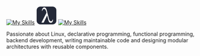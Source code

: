
<!--
**zoeyalex/zoeyalex** is a ✨ _special_ ✨ repository because its `README.md` (this file) appears on your GitHub profile.

Here are some ideas to get you started:

- 🔭 I’m currently working on ...
- 🌱 I’m currently learning ...
- 👯 I’m looking to collaborate on ...
- 🤔 I’m looking for help with ...
- 💬 Ask me about ...
- 📫 How to reach me: ...
- 😄 Pronouns: ...
- ⚡ Fun fact: ...
-->
[![My Skills](https://skillicons.dev/icons?i=aws,linux,python&perline=10)](https://skillicons.dev)
<a>
  <img src="icons/scheme.svg" alt="Scheme" width="54" height="48" />
</a>
[![My Skills](https://skillicons.dev/icons?i=mysql,bash&perline=10)](https://skillicons.dev)

Passionate about 
    Linux, 
    declarative programming, 
    functional programming, 
    backend development, 
    writing maintainable code 
    and designing modular architectures with reusable components.
